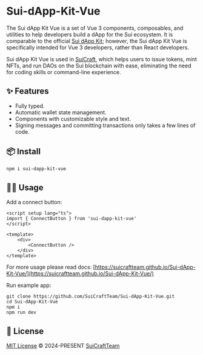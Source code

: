 # Sui-dApp-Kit-Vue

The Sui dApp Kit Vue is a set of Vue 3 components, composables, and utilities to help developers build a dApp for the Sui ecosystem. It is comparable to the official [Sui dApp Kit](https://sdk.mystenlabs.com/dapp-kit); however, the Sui dApp Kit Vue is specifically intended for Vue 3 developers, rather than React developers.

Sui dApp Kit Vue is used in [SuiCraft](https://suicraft.xyz), which helps users to issue tokens, mint NFTs, and run DAOs on the Sui blockchain with ease, eliminating the need for coding skills or command-line experience.

## ✨ Features

* Fully typed.
* Automatic wallet state management.
* Components with customizable style and text.
* Signing messages and committing transactions only takes a few lines of code.

## 📦 Install

```bash
npm i sui-dapp-kit-vue
```

## 🤹‍♀️ Usage

Add a connect button:

```vue
<script setup lang="ts">
import { ConnectButton } from 'sui-dapp-kit-vue'
</script>

<template>
    <div>
        <ConnectButton />
    </div>
</template>
```


For more usage please read docs: [https://suicraftteam.github.io/Sui-dApp-Kit-Vue/](https://suicraftteam.github.io/Sui-dApp-Kit-Vue/)

Run example app:
```sh:no-line-numbers
git clone https://github.com/SuiCraftTeam/Sui-dApp-Kit-Vue.git
cd Sui-dApp-Kit-Vue
npm i
npm run dev
```


## 📄 License

[MIT License](https://github.com/SuiCraftTeam/Sui-dApp-Kit-Vue/blob/master/LICENSE) © 2024-PRESENT [SuiCraftTeam](https://github.com/SuiCraftTeam)